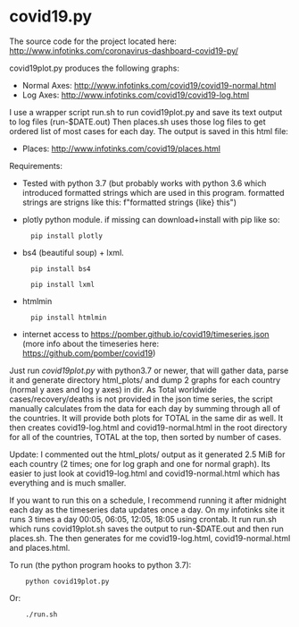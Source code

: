 # covid19.py

The source code for the project located here: http://www.infotinks.com/coronavirus-dashboard-covid19-py/

covid19plot.py produces the following graphs:
- Normal Axes: http://www.infotinks.com/covid19/covid19-normal.html
- Log Axes: http://www.infotinks.com/covid19/covid19-log.html

I use a wrapper script run.sh to run covid19plot.py and save its text output to log files (run-$DATE.out)
Then places.sh uses those log files to get ordered list of most cases for each day. The output is saved in this html file:
- Places: http://www.infotinks.com/covid19/places.html

Requirements:

* Tested with python 3.7 (but probably works with python 3.6 which introduced formatted strings which are used in this program. formatted strings are strigns like this: f"formatted strings {like} this")

* plotly python module. if missing can download+install with pip like so:

        pip install plotly

* bs4 (beautiful soup) + lxml.

        pip install bs4

        pip install lxml
        
* htmlmin

        pip install htmlmin

* internet access to https://pomber.github.io/covid19/timeseries.json (more info about the timeseries here: https://github.com/pomber/covid19)

Just run *covid19plot.py* with python3.7 or newer, that will gather data, parse it and generate directory html_plots/ and dump 2 graphs for each country (normal y axes and log y axes) in dir. As Total worldwide cases/recovery/deaths is not provided in the json time series, the script manually calculates from the data for each day by summing through all of the countries. It will provide both plots for TOTAL in the same dir as well. It then creates covid19-log.html and covid19-normal.html in the root directory for all of the countries, TOTAL at the top, then sorted by number of cases.

Update: I commented out the html_plots/ output as it generated 2.5 MiB for each country (2 times; one for log graph and one for normal graph). Its easier to just look at covid19-log.html and covid19-normal.html which has everything and is much smaller. 

If you want to run this on a schedule, I recommend running it after midnight each day as the timeseries data updates once a day. On my infotinks site it runs 3 times a day 00:05, 06:05, 12:05, 18:05 using crontab. It run run.sh which runs covid19plot.sh saves the output to run-$DATE.out and then run places.sh. The then generates for me covid19-log.html, covid19-normal.html and places.html.

To run (the python program hooks to python 3.7):

        python covid19plot.py
Or:

        ./run.sh    
    
